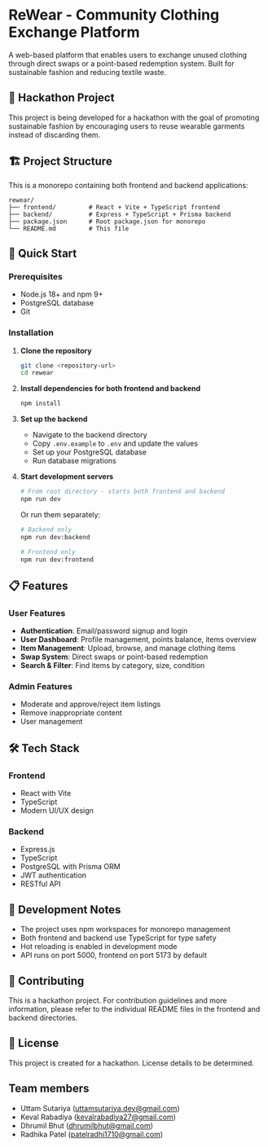 # ReWear - Community Clothing Exchange Platform

A web-based platform that enables users to exchange unused clothing through direct swaps or a point-based redemption system. Built for sustainable fashion and reducing textile waste.

## 🎯 Hackathon Project

This project is being developed for a hackathon with the goal of promoting sustainable fashion by encouraging users to reuse wearable garments instead of discarding them.

## 🏗️ Project Structure

This is a monorepo containing both frontend and backend applications:

```
rewear/
├── frontend/         # React + Vite + TypeScript frontend
├── backend/          # Express + TypeScript + Prisma backend
├── package.json      # Root package.json for monorepo
└── README.md         # This file
```

## 🚀 Quick Start

### Prerequisites

- Node.js 18+ and npm 9+
- PostgreSQL database
- Git

### Installation

1. **Clone the repository**

   ```bash
   git clone <repository-url>
   cd rewear
   ```

2. **Install dependencies for both frontend and backend**

   ```bash
   npm install
   ```

3. **Set up the backend**

   - Navigate to the backend directory
   - Copy `.env.example` to `.env` and update the values
   - Set up your PostgreSQL database
   - Run database migrations

4. **Start development servers**

   ```bash
   # From root directory - starts both frontend and backend
   npm run dev
   ```

   Or run them separately:

   ```bash
   # Backend only
   npm run dev:backend

   # Frontend only
   npm run dev:frontend
   ```

## 📋 Features

### User Features

- **Authentication**: Email/password signup and login
- **User Dashboard**: Profile management, points balance, items overview
- **Item Management**: Upload, browse, and manage clothing items
- **Swap System**: Direct swaps or point-based redemption
- **Search & Filter**: Find items by category, size, condition

### Admin Features

- Moderate and approve/reject item listings
- Remove inappropriate content
- User management

## 🛠️ Tech Stack

### Frontend

- React with Vite
- TypeScript
- Modern UI/UX design

### Backend

- Express.js
- TypeScript
- PostgreSQL with Prisma ORM
- JWT authentication
- RESTful API

## 📝 Development Notes

- The project uses npm workspaces for monorepo management
- Both frontend and backend use TypeScript for type safety
- Hot reloading is enabled in development mode
- API runs on port 5000, frontend on port 5173 by default

## 🤝 Contributing

This is a hackathon project. For contribution guidelines and more information, please refer to the individual README files in the frontend and backend directories.

## 📄 License

This project is created for a hackathon. License details to be determined.

## Team members

- Uttam Sutariya (uttamsutariya.dev@gmail.com)
- Keval Rabadiya (kevalrabadiya27@gmail.com)
- Dhrumil Bhut (dhrumilbhut@gmail.com)
- Radhika Patel (patelradhi1710@gmail.com)
